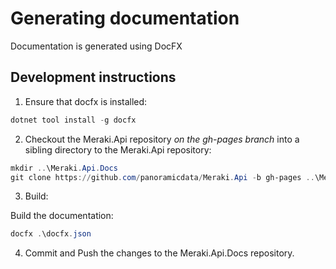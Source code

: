 # Generating documentation

Documentation is generated using DocFX

## Development instructions

1. Ensure that docfx is installed:

```powershell
dotnet tool install -g docfx
```

2. Checkout the Meraki.Api repository *on the gh-pages branch* into a sibling directory to the Meraki.Api repository:
```powershell
mkdir ..\Meraki.Api.Docs
git clone https://github.com/panoramicdata/Meraki.Api -b gh-pages ..\Meraki.Api.Docs
```

3. Build:

Build the documentation:
```powershell
docfx .\docfx.json
```

4. Commit and Push the changes to the Meraki.Api.Docs repository.

